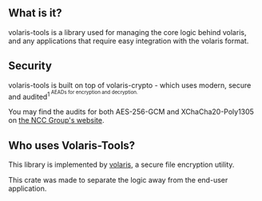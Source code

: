  ## What is it?

 volaris-tools is a library used for managing the core logic behind volaris, and any applications that require easy integration with the volaris format.

 ## Security

 volaris-tools is built on top of volaris-crypto - which uses modern, secure and audited<sup>1<sup> AEADs for encryption and decryption.

 You may find the audits for both AES-256-GCM and XChaCha20-Poly1305 on [the NCC Group's website](https://research.nccgroup.com/2020/02/26/public-report-rustcrypto-aes-gcm-and-chacha20poly1305-implementation-review/).

 ## Who uses Volaris-Tools?

 This library is implemented by [volaris](https://github.com/volar-is/volaris), a secure file
 encryption utility.

 This crate was made to separate the logic away from the end-user application.

